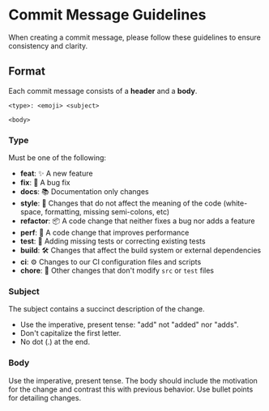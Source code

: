 # Commit Message Guidelines

When creating a commit message, please follow these guidelines to ensure consistency and clarity.

## Format

Each commit message consists of a **header** and a **body**.

```
<type>: <emoji> <subject>

<body>
```

### Type

Must be one of the following:

*   **feat**: ✨ A new feature
*   **fix**: 🐛 A bug fix
*   **docs**: 📚 Documentation only changes
*   **style**: 💎 Changes that do not affect the meaning of the code (white-space, formatting, missing semi-colons, etc)
*   **refactor**: 📦 A code change that neither fixes a bug nor adds a feature
*   **perf**: 🚀 A code change that improves performance
*   **test**: 🧪 Adding missing tests or correcting existing tests
*   **build**: 🛠️ Changes that affect the build system or external dependencies
*   **ci**: ⚙️ Changes to our CI configuration files and scripts
*   **chore**: 🧹 Other changes that don't modify `src` or `test` files

### Subject

The subject contains a succinct description of the change.
- Use the imperative, present tense: "add" not "added" nor "adds".
- Don't capitalize the first letter.
- No dot (.) at the end.

### Body

Use the imperative, present tense. The body should include the motivation for the change and contrast this with previous behavior. Use bullet points for detailing changes. 